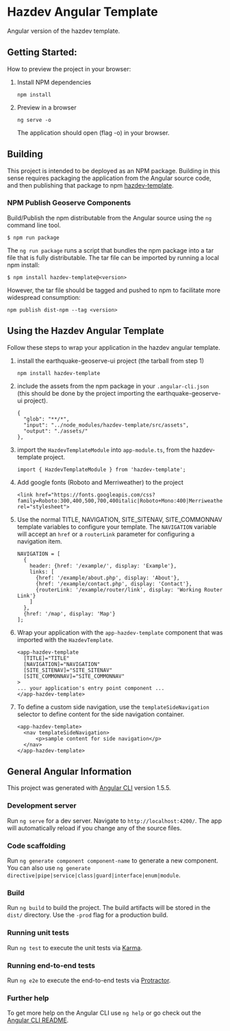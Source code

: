 # Hazdev Angular Template
Angular version of the hazdev template.


## Getting Started:

How to preview the project in your browser:

1. Install NPM dependencies
    ```
    npm install
    ```

1. Preview in a browser
    ```
    ng serve -o
    ```
    The application should open (flag -o) in your browser.


## Building

This project is intended to be deployed as an NPM package. Building in this
sense requires packaging the application from the Angular source code, and
then publishing that package to npm [hazdev-template](https://www.npmjs.com/package/hazdev-template).

### NPM Publish Geoserve Components

Build/Publish the npm distributable from the Angular source using the `ng` command line
tool.

```
$ npm run package
```

The `ng run package` runs a script that bundles the npm package into a tar file that is fully distributable. The tar file can be imported by running a local npm install:

```
$ npm install hazdev-template@<version>
```

However, the tar file should be tagged and pushed to npm to facilitate more widespread consumption:
```
npm publish dist-npm --tag <version>
```


## Using the Hazdev Angular Template

Follow these steps to wrap your application in the hazdev angular template. 

1. install the earthquake-geoserve-ui project (the tarball from step 1)
    ```
    npm install hazdev-template
    ```
1. include the assets from the npm package in your `.angular-cli.json` (this should be done by the project importing the earthquake-geoserve-ui project).
    ```
    {
      "glob": "**/*",
      "input": "../node_modules/hazdev-template/src/assets",
      "output": "./assets/"
    },
    ```
1. import the `HazdevTemplateModule` into `app-module.ts`, from the hazdev-template project.
    ```
    import { HazdevTemplateModule } from 'hazdev-template';
    ```
1. Add google fonts (Roboto and Merriweather) to the project
    ```
    <link href="https://fonts.googleapis.com/css?family=Roboto:300,400,500,700,400italic|Roboto+Mono:400|Merriweather:400,400italic,700|Material+Icons" rel="stylesheet">
    ```
1. Use the normal TITLE, NAVIGATION, SITE_SITENAV, SITE_COMMONNAV template variables to configure your template. The `NAVIGATION` variable will accept an `href` or a `routerLink` parameter for configuring a navigation item. 
    ```
    NAVIGATION = [
      {
        header: {href: '/example/', display: 'Example'},
        links: [
          {href: '/example/about.php', display: 'About'},
          {href: '/example/contact.php', display: 'Contact'},
          {routerLink: '/example/router/link', display: 'Working Router Link'}
        ]
      },
      {href: '/map', display: 'Map'}
    ];
    ```
1. Wrap your application with the `app-hazdev-template` component that was imported with the `HazdevTemplate`.
    ```
    <app-hazdev-template
      [TITLE]="TITLE"
      [NAVIGATION]="NAVIGATION"
      [SITE_SITENAV]="SITE_SITENAV"
      [SITE_COMMONNAV]="SITE_COMMONNAV"
    >
    ... your application's entry point component ...
    </app-hazdev-template>
    ```
1. To define a custom side navigation, use the `templateSideNavigation` selector to define content for the side navigation container.
    ```
    <app-hazdev-template>
      <nav templateSideNavigation>
          <p>sample content for side navigation</p>
      </nav>
    </app-hazdev-template>
    ```



## General Angular Information

This project was generated with [Angular CLI](https://github.com/angular/angular-cli) version 1.5.5.

### Development server

Run `ng serve` for a dev server. Navigate to `http://localhost:4200/`. The app will automatically reload if you change any of the source files.

### Code scaffolding

Run `ng generate component component-name` to generate a new component. You can also use `ng generate directive|pipe|service|class|guard|interface|enum|module`.

### Build

Run `ng build` to build the project. The build artifacts will be stored in the `dist/` directory. Use the `-prod` flag for a production build.

### Running unit tests

Run `ng test` to execute the unit tests via [Karma](https://karma-runner.github.io).

### Running end-to-end tests

Run `ng e2e` to execute the end-to-end tests via [Protractor](http://www.protractortest.org/).

### Further help

To get more help on the Angular CLI use `ng help` or go check out the [Angular CLI README](https://github.com/angular/angular-cli/blob/master/README.md).

